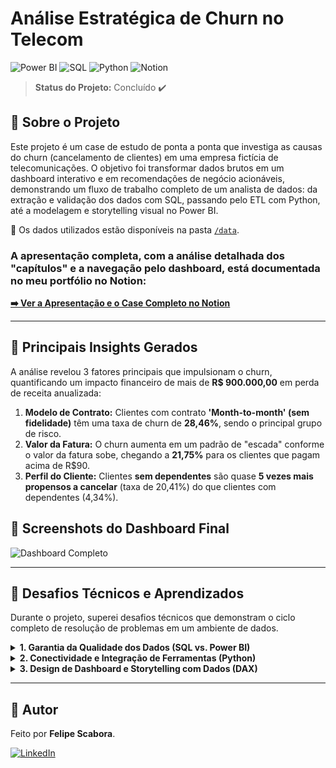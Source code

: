 # Análise Estratégica de Churn no Telecom

![Power BI](https://img.shields.io/badge/Power_BI-F2C811?style=for-the-badge&logo=power-bi&logoColor=black) ![SQL](https://img.shields.io/badge/SQL-025E8C?style=for-the-badge&logo=sqlite&logoColor=white) ![Python](https://img.shields.io/badge/Python-3776AB?style=for-the-badge&logo=python&logoColor=white) ![Notion](https://img.shields.io/badge/Notion-000000?style=for-the-badge&logo=notion&logoColor=white)

> **Status do Projeto:** Concluído ✔️

## 🎯 Sobre o Projeto

Este projeto é um case de estudo de ponta a ponta que investiga as causas do churn (cancelamento de clientes) em uma empresa fictícia de telecomunicações. O objetivo foi transformar dados brutos em um dashboard interativo e em recomendações de negócio acionáveis, demonstrando um fluxo de trabalho completo de um analista de dados: da extração e validação dos dados com SQL, passando pelo ETL com Python, até a modelagem e storytelling visual no Power BI.

📂 Os dados utilizados estão disponíveis na pasta [`/data`](./data/Telco_customer_churn.csv).

### A apresentação completa, com a análise detalhada dos "capítulos" e a navegação pelo dashboard, está documentada no meu portfólio no Notion:

**[➡️ Ver a Apresentação e o Case Completo no Notion](https://ambiguous-network-282.notion.site/Reduzindo-o-Churn-Uma-An-lise-Estrat-gica-de-Dados-no-Telecom-22e993157e93802983b8de36fd11f0ae)**

---

## 🚀 Principais Insights Gerados

A análise revelou 3 fatores principais que impulsionam o churn, quantificando um impacto financeiro de mais de **R$ 900.000,00** em perda de receita anualizada:

1.  **Modelo de Contrato:** Clientes com contrato **'Month-to-month' (sem fidelidade)** têm uma taxa de churn de **28,46%**, sendo o principal grupo de risco.
2.  **Valor da Fatura:** O churn aumenta em um padrão de "escada" conforme o valor da fatura sobe, chegando a **21,75%** para os clientes que pagam acima de R$90.
3.  **Perfil do Cliente:** Clientes **sem dependentes** são quase **5 vezes mais propensos a cancelar** (taxa de 20,41%) do que clientes com dependentes (4,34%).

## 📸 Screenshots do Dashboard Final

![Dashboard Completo](https://github.com/user-attachments/assets/9b27192c-393a-4e38-a731-904b1c7cd0ce)

---

## 🧠 Desafios Técnicos e Aprendizados

Durante o projeto, superei desafios técnicos que demonstram o ciclo completo de resolução de problemas em um ambiente de dados.

<details>
<summary><b>1. Garantia da Qualidade dos Dados (SQL vs. Power BI)</b></summary>
<br>
Durante a validação cruzada, uma divergência crítica foi detectada entre os resultados do Power BI e do SQL. Através de uma investigação metódica, diagnostiquei que a causa raiz era uma falha de ETL na conversão de tipos de dados com diferentes localidades (ponto vs. vírgula). Implementei a correção no Power Query, resultando na reconciliação completa dos dados e garantindo 100% de precisão nos insights apresentados.
</details>

<details>
<summary><b>2. Conectividade e Integração de Ferramentas (Python)</b></summary>
<br>
O banco de dados do projeto (SQLite) não possuía um conector nativo no Power BI. Para superar este obstáculo, desenvolvi um script em Python com as bibliotecas Pandas e sqlite3, que foi integrado ao Power Query para servir como uma ponte de ETL, permitindo a extração e carga dos dados de forma automatizada e eficiente.
</details>

<details>
<summary><b>3. Design de Dashboard e Storytelling com Dados (DAX)</b></summary>
<br>
Os visuais iniciais não comunicavam a história de forma clara, com eixos desordenados que escondiam os insights. Para resolver isso, apliquei técnicas de modelagem e design: substituí gráficos inadequados (rosca por barras), desenvolvi colunas de ordenação customizadas em DAX (SWITCH) e utilizei a função "Classificar por Coluna". Essa engenharia de storytelling foi crucial para transformar os dados em uma narrativa visual intuitiva.
</details>

---

## 👤 Autor

Feito por **Felipe Scabora**.

[![LinkedIn](https://img.shields.io/badge/linkedin-%230077B5.svg?style=for-the-badge&logo=linkedin&logoColor=white)](https://www.linkedin.com/in/felipe-scabora-85a698159/)

